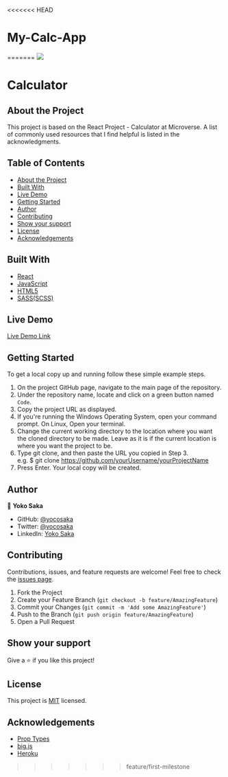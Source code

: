<<<<<<< HEAD
# My-Calc-App
=======
![](https://img.shields.io/badge/Microverse-blueviolet)
# Calculator
<!-- ![Top Page Screenshot](./screenshot.png) -->


## About the Project

This project is based on the React Project - Calculator at Microverse.
A list of commonly used resources that I find helpful is listed in the acknowledgments.


## Table of Contents

* [About the Project](#about-the-project)
* [Built With](#built-with)
* [Live Demo](#live-demo)
* [Getting Started](#getting-started)
* [Author](#author)
* [Contributing](#contributing)
* [Show your support](#show-your-support)
* [License](#license)
* [Acknowledgements](#acknowledgements)

## Built With

* [React](https://reactjs.org/)
* [JavaScript](https://en.wikipedia.org/wiki/JavaScript)
* [HTML5](https://en.wikipedia.org/wiki/HTML5)
* [SASS(SCSS)](https://sass-lang.com/)


## Live Demo

[Live Demo Link](https://my-calc-app.herokuapp.com/)


## Getting Started

To get a local copy up and running follow these simple example steps.

1. On the project GitHub page, navigate to the main page of the repository.
2. Under the repository name, locate and click on a green button named `Code`. 
3. Copy the project URL as displayed.
4. If you're running the Windows Operating System, open your command prompt. On Linux, Open your terminal. 
5. Change the current working directory to the location where you want the cloned directory to be made. Leave as it is if the current location is where you want the project to be. 
6. Type git clone, and then paste the URL you copied in Step 3. <br>
e.g. $ git clone https://github.com/yourUsername/yourProjectName 
7. Press Enter. Your local copy will be created. 


## Author

👤 **Yoko Saka**

- GitHub: [@yocosaka](https://github.com/yocosaka)
- Twitter: [@yocosaka](https://twitter.com/yocosaka)
- LinkedIn: [Yoko Saka](https://www.linkedin.com/in/yokosaka)


## Contributing

Contributions, issues, and feature requests are welcome!
Feel free to check the [issues page](../../issues).

1. Fork the Project
2. Create your Feature Branch (`git checkout -b feature/AmazingFeature`)
3. Commit your Changes (`git commit -m 'Add some AmazingFeature'`)
4. Push to the Branch (`git push origin feature/AmazingFeature`)
5. Open a Pull Request


## Show your support

Give a ⭐️ if you like this project!


## License

This project is [MIT](./LICENSE) licensed.


## Acknowledgements
* [Prop Types](https://www.npmjs.com/package/prop-types)
* [big.js](https://github.com/MikeMcl/big.js/)
* [Heroku](https://dashboard.heroku.com/)
>>>>>>> feature/first-milestone
